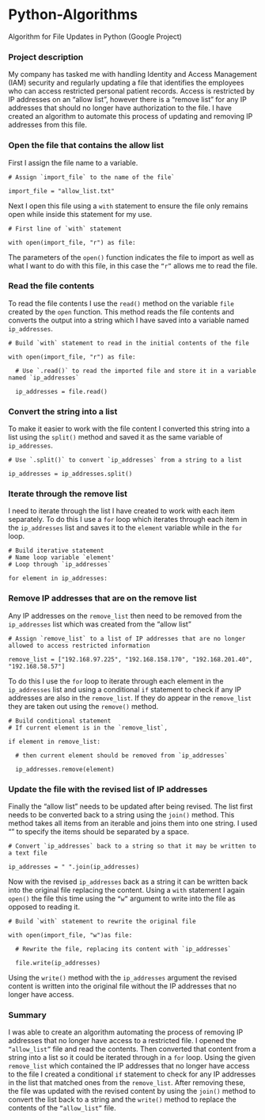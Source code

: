 # Python-Algorithms
Algorithm for File Updates in Python (Google Project)

### Project description
My company has tasked me with handling Identity and Access Management (IAM) security and regularly updating a file that identifies the employees who can access restricted personal patient records. Access is restricted by IP addresses on an “allow list”, however there is a “remove list” for any IP addresses that should no longer have authorization to the file. I have created an algorithm to automate this process of updating and removing IP addresses from this file.

### Open the file that contains the allow list
First I assign the file name to a variable.

```
# Assign `import_file` to the name of the file`

import_file = "allow_list.txt"
```
Next I open this file using a `with` statement to ensure the file only remains open while inside this statement for my use. 

```
# First line of `with` statement

with open(import_file, "r") as file:
```
The parameters of the `open()` function indicates the file to import as well as what I want to do with this file, in this case the `“r”` allows me to read the file.

### Read the file contents
To read the file contents I use the `read()` method on the variable `file` created by the `open` function. This method reads the file contents and converts the output into a string which I have saved into a variable named `ip_addresses`.

```
# Build `with` statement to read in the initial contents of the file

with open(import_file, "r") as file:

  # Use `.read()` to read the imported file and store it in a variable named `ip_addresses`

  ip_addresses = file.read()
```

### Convert the string into a list
To make it easier to work with the file content I converted this string into a list using the `split()` method and saved it as the same variable of `ip_addresses`.

```
# Use `.split()` to convert `ip_addresses` from a string to a list

ip_addresses = ip_addresses.split()
```

### Iterate through the remove list
I need to iterate through the list I have created to work with each item separately. To do this I use a `for` loop which iterates through each item in the `ip_addresses` list and saves it to the `element` variable while in the `for` loop.

```
# Build iterative statement
# Name loop variable `element'
# Loop through `ip_addresses`

for element in ip_addresses:
```
### Remove IP addresses that are on the remove list
Any IP addresses on the `remove_list` then need to be removed from the `ip_addresses` list which was created from the “allow list” 

```
# Assign `remove_list` to a list of IP addresses that are no longer allowed to access restricted information

remove_list = ["192.168.97.225", "192.168.158.170", "192.168.201.40", "192.168.58.57"]
```
To do this I use the `for` loop to iterate through each element in the `ip_addresses` list and using a conditional `if` statement to check if any IP addresses are also in the `remove_list`. If they do appear in the `remove_list` they are taken out using the `remove()` method.

```
# Build conditional statement
# If current element is in the `remove_list`,

if element in remove_list:

  # then current element should be removed from `ip_addresses`

  ip_addresses.remove(element)
```

### Update the file with the revised list of IP addresses 
Finally the “allow list” needs to be updated after being revised. The list first needs to be converted back to a string using the `join()` method. This method takes all items from an iterable and joins them into one string. I used “” to specify the items should be separated by a space.

```
# Convert `ip_addresses` back to a string so that it may be written to a text file

ip_addresses = " ".join(ip_addresses)
```

Now with the revised `ip_addresses` back as a string it can be written back into the original file replacing the content. Using a `with` statement I again `open()` the file this time using the `“w”` argument to write into the file as opposed to reading it.

```
# Build `with` statement to rewrite the original file

with open(import_file, "w")as file:

  # Rewrite the file, replacing its content with `ip_addresses`

  file.write(ip_addresses)
```


Using the `write()` method with the `ip_addresses` argument the revised content is written into the original file without the IP addresses that no longer have access.

### Summary

I was able to create an algorithm automating the process of removing IP addresses that no longer have access to a restricted file. I opened the `“allow_list”` file and read the contents. Then converted that content from a string into a list so it could be iterated through in a `for` loop. Using the given `remove_list` which contained the IP addresses that no longer have access to the file I created a conditional `if` statement to check for any IP addresses in the list that matched ones from the `remove_list`. After removing these, the file was updated with the revised content by using the `join()` method to convert the list back to a string and the `write()` method to replace the contents of the `“allow_list”` file.





